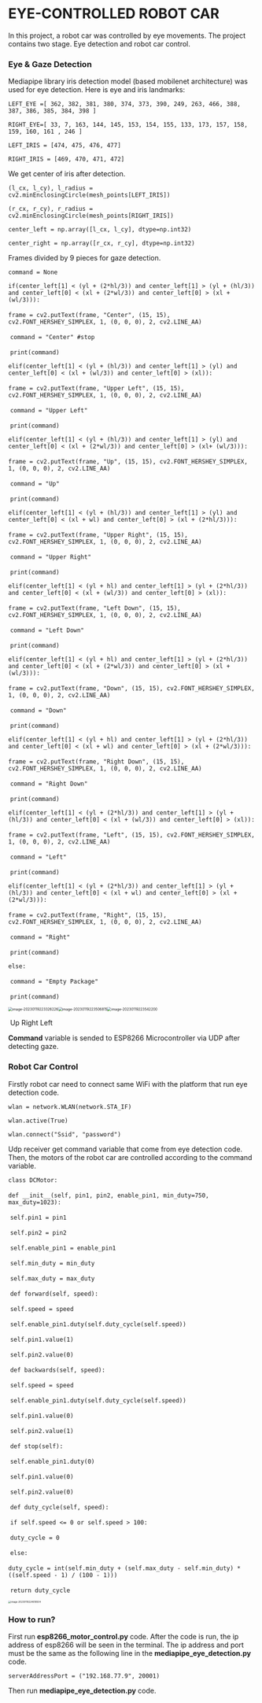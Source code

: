 # EYE-CONTROLLED ROBOT CAR

In this project, a robot car was controlled by eye movements. The project contains two stage. Eye detection and robot car control.

### Eye & Gaze Detection

Mediapipe library iris detection model (based mobilenet architecture) was used for eye detection. Here is eye and iris landmarks:

`LEFT_EYE =[ 362, 382, 381, 380, 374, 373, 390, 249, 263, 466, 388, 387, 386, 385, 384, 398 ]`

`RIGHT_EYE=[ 33, 7, 163, 144, 145, 153, 154, 155, 133, 173, 157, 158, 159, 160, 161 , 246 ]` 

`LEFT_IRIS = [474, 475, 476, 477]`

`RIGHT_IRIS = [469, 470, 471, 472]`

We get center of iris after detection.

`(l_cx, l_cy), l_radius = cv2.minEnclosingCircle(mesh_points[LEFT_IRIS])`

`(r_cx, r_cy), r_radius = cv2.minEnclosingCircle(mesh_points[RIGHT_IRIS])`

`center_left = np.array([l_cx, l_cy], dtype=np.int32)`

`center_right = np.array([r_cx, r_cy], dtype=np.int32)`

Frames divided by 9 pieces for gaze detection.

`command = None`

`if(center_left[1] < (yl + (2*hl/3)) and center_left[1] > (yl + (hl/3)) and center_left[0] < (xl + (2*wl/3)) and center_left[0] > (xl + (wl/3))):`

​	`frame = cv2.putText(frame, "Center", (15, 15), cv2.FONT_HERSHEY_SIMPLEX, 1, (0, 0, 0), 2, cv2.LINE_AA)`

​    `command = "Center" #stop`

​    `print(command)`

`elif(center_left[1] < (yl + (hl/3)) and center_left[1] > (yl) and center_left[0] < (xl + (wl/3)) and center_left[0] > (xl)):`

​    `frame = cv2.putText(frame, "Upper Left", (15, 15), cv2.FONT_HERSHEY_SIMPLEX, 1, (0, 0, 0), 2, cv2.LINE_AA)`

​    `command = "Upper Left"`

​    `print(command)`

`elif(center_left[1] < (yl + (hl/3)) and center_left[1] > (yl) and center_left[0] < (xl + (2*wl/3)) and center_left[0] > (xl+ (wl/3))):`

​     `frame = cv2.putText(frame, "Up", (15, 15), cv2.FONT_HERSHEY_SIMPLEX, 1, (0, 0, 0), 2, cv2.LINE_AA)`

​     `command = "Up"`

​    `print(command)`

`elif(center_left[1] < (yl + (hl/3)) and center_left[1] > (yl) and center_left[0] < (xl + wl) and center_left[0] > (xl + (2*hl/3))):`

​	`frame = cv2.putText(frame, "Upper Right", (15, 15), cv2.FONT_HERSHEY_SIMPLEX, 1, (0, 0, 0), 2, cv2.LINE_AA)`

​    `command = "Upper Right"`

​    `print(command)`

`elif(center_left[1] < (yl + hl) and center_left[1] > (yl + (2*hl/3)) and center_left[0] < (xl + (wl/3)) and center_left[0] > (xl)):`

​	`frame = cv2.putText(frame, "Left Down", (15, 15), cv2.FONT_HERSHEY_SIMPLEX, 1, (0, 0, 0), 2, cv2.LINE_AA)`

​    `command = "Left Down"`

​    `print(command)`

`elif(center_left[1] < (yl + hl) and center_left[1] > (yl + (2*hl/3)) and center_left[0] < (xl + (2*wl/3)) and center_left[0] > (xl + (wl/3))):`

​	`frame = cv2.putText(frame, "Down", (15, 15), cv2.FONT_HERSHEY_SIMPLEX, 1, (0, 0, 0), 2, cv2.LINE_AA)`

​    `command = "Down"`

​    `print(command)`

`elif(center_left[1] < (yl + hl) and center_left[1] > (yl + (2*hl/3)) and center_left[0] < (xl + wl) and center_left[0] > (xl + (2*wl/3))):`

​    `frame = cv2.putText(frame, "Right Down", (15, 15), cv2.FONT_HERSHEY_SIMPLEX, 1, (0, 0, 0), 2, cv2.LINE_AA)`

​    `command = "Right Down"`

​    `print(command)`

`elif(center_left[1] < (yl + (2*hl/3)) and center_left[1] > (yl + (hl/3)) and center_left[0] < (xl + (wl/3)) and center_left[0] > (xl)):`

​    `frame = cv2.putText(frame, "Left", (15, 15), cv2.FONT_HERSHEY_SIMPLEX, 1, (0, 0, 0), 2, cv2.LINE_AA)`

​    `command = "Left"`

​    `print(command)`

`elif(center_left[1] < (yl + (2*hl/3)) and center_left[1] > (yl + (hl/3)) and center_left[0] < (xl + wl) and center_left[0] > (xl + (2*wl/3))):`

​	`frame = cv2.putText(frame, "Right", (15, 15), cv2.FONT_HERSHEY_SIMPLEX, 1, (0, 0, 0), 2, cv2.LINE_AA)`

​    `command = "Right"`

​    `print(command)`

`else:`

​    `command = "Empty Package"` 

​    `print(command)`

<img src="/home/kursat/snap/typora/76/.config/Typora/typora-user-images/image-20230119223326226.png" alt="image-20230119223326226" style="zoom: 50%;" /><img src="/home/kursat/snap/typora/76/.config/Typora/typora-user-images/image-20230119223506815.png" alt="image-20230119223506815" style="zoom: 50%;" /><img src="/home/kursat/snap/typora/76/.config/Typora/typora-user-images/image-20230119223542200.png" alt="image-20230119223542200" style="zoom:50%;" />

​                                  Up                                                                       Right                                                                    Left

**Command** variable is sended to ESP8266 Microcontroller via UDP after detecting gaze.



### Robot Car Control

Firstly robot car need to connect same WiFi with the platform that run eye detection code. 

`wlan = network.WLAN(network.STA_IF)`

`wlan.active(True)`

`wlan.connect("Ssid", "password")`

Udp receiver get command variable that come from eye detection code. Then, the motors of the robot car are controlled according to the command variable.

`class DCMotor:`

​    `def __init__(self, pin1, pin2, enable_pin1, min_duty=750, max_duty=1023):`

​        `self.pin1 = pin1` 

​        `self.pin2 = pin2` 

​        `self.enable_pin1 = enable_pin1`

​        `self.min_duty = min_duty`

​        `self.max_duty = max_duty`



​    `def forward(self, speed):`

​        `self.speed = speed`

​        `self.enable_pin1.duty(self.duty_cycle(self.speed))`

​        `self.pin1.value(1)`

​        `self.pin2.value(0)`



​    `def backwards(self, speed):`

​        `self.speed = speed`

​        `self.enable_pin1.duty(self.duty_cycle(self.speed))`

​        `self.pin1.value(0)`

​        `self.pin2.value(1)`



​    `def stop(self):`

​        `self.enable_pin1.duty(0)`

​        `self.pin1.value(0)`

​        `self.pin2.value(0)`



​    `def duty_cycle(self, speed):`

​        `if self.speed <= 0 or self.speed > 100:`

​            `duty_cycle = 0`

​        `else:`

​            `duty_cycle = int(self.min_duty + (self.max_duty - self.min_duty) * ((self.speed - 1) / (100 - 1)))`

​            `return duty_cycle`

<img src="/home/kursat/snap/typora/76/.config/Typora/typora-user-images/image-20230119224618504.png" alt="image-20230119224618504" style="zoom: 33%;" />

### How to run?

First run **esp8266_motor_control.py** code. After the code is run, the ip address of esp8266 will be seen in the terminal. The ip address and port must be the same as the following line in the **mediapipe_eye_detection.py** code.

`serverAddressPort = ("192.168.77.9", 20001)`

Then run **mediapipe_eye_detection.py** code.
